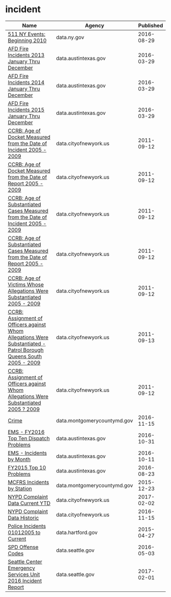 # incident

Name | Agency | Published
---- | ---- | ---------
[511 NY Events: Beginning 2010](../socrata/ah74-pg4w.md) | data.ny.gov | 2016-08-29
[AFD Fire Incidents 2013 January Thru December](../socrata/f94t-frec.md) | data.austintexas.gov | 2016-03-29
[AFD Fire Incidents 2014 January Thru December](../socrata/7ad5-5kzx.md) | data.austintexas.gov | 2016-03-29
[AFD Fire Incidents 2015 January Thru December](../socrata/h77e-esmt.md) | data.austintexas.gov | 2016-03-29
[CCRB: Age of Docket Measured from the Date of Incident 2005 - 2009](../socrata/g8v5-qeu5.md) | data.cityofnewyork.us | 2011-09-12
[CCRB: Age of Docket Measured from the Date of Report 2005 - 2009](../socrata/7atn-adw6.md) | data.cityofnewyork.us | 2011-09-12
[CCRB: Age of Substantiated Cases Measured from the Date of Incident 2005 - 2009](../socrata/jgjk-h2bn.md) | data.cityofnewyork.us | 2011-09-12
[CCRB: Age of Substantiated Cases Measured from the Date of Report 2005 - 2009](../socrata/22zm-qrtq.md) | data.cityofnewyork.us | 2011-09-12
[CCRB: Age of Victims Whose Allegations Were Substantiated 2005 - 2009](../socrata/xj6i-rnxp.md) | data.cityofnewyork.us | 2011-09-12
[CCRB: Assignment of Officers against Whom Allegations Were Substantiated - Patrol Borough Queens South 2005 - 2009](../socrata/c2v8-zzjq.md) | data.cityofnewyork.us | 2011-09-13
[CCRB: Assignment of Officers against Whom Allegations Were Substantiated 2005 ? 2009](../socrata/uggy-myiz.md) | data.cityofnewyork.us | 2011-09-12
[Crime](../socrata/icn6-v9z3.md) | data.montgomerycountymd.gov | 2016-11-15
[EMS - FY2016 Top Ten Dispatch Problems](../socrata/etau-83bk.md) | data.austintexas.gov | 2016-10-31
[EMS - Incidents by Month](../socrata/gjtj-jt2d.md) | data.austintexas.gov | 2016-10-11
[FY2015 Top 10 Problems](../socrata/7u4f-uwua.md) | data.austintexas.gov | 2016-08-23
[MCFRS Incidents by Station](../socrata/mf5d-mtzf.md) | data.montgomerycountymd.gov | 2015-12-23
[NYPD Complaint Data Current YTD](../socrata/5uac-w243.md) | data.cityofnewyork.us | 2017-02-02
[NYPD Complaint Data Historic](../socrata/qgea-i56i.md) | data.cityofnewyork.us | 2016-11-15
[Police Incidents 01012005 to Current](../socrata/889t-nwfu.md) | data.hartford.gov | 2015-04-27
[SPD Offense Codes](../socrata/22zb-azac.md) | data.seattle.gov | 2016-05-03
[Seattle Center Emergency Services Unit 2016 Incident Report](../socrata/wgrr-kk3q.md) | data.seattle.gov | 2017-02-01

